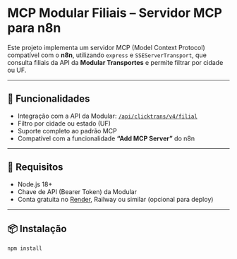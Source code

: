 # MCP Modular Filiais – Servidor MCP para n8n

Este projeto implementa um servidor MCP (Model Context Protocol) compatível com o **n8n**, utilizando `express` e `SSEServerTransport`, que consulta filiais da API da **Modular Transportes** e permite filtrar por cidade ou UF.

---

## 🚀 Funcionalidades

- Integração com a API da Modular: [`/api/clicktrans/v4/filial`](https://sistemamodular.com.br/api/clicktrans/v4/filial)
- Filtro por cidade ou estado (UF)
- Suporte completo ao padrão MCP
- Compatível com a funcionalidade **“Add MCP Server”** do n8n

---

## 🧩 Requisitos

- Node.js 18+
- Chave de API (Bearer Token) da Modular
- Conta gratuita no [Render](https://render.com), Railway ou similar (opcional para deploy)

---

## 📦 Instalação

```bash
npm install
```
